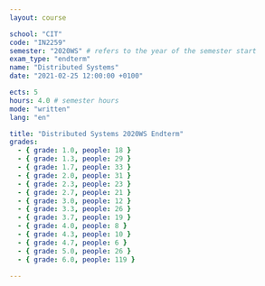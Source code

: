 ```yaml
---
layout: course

school: "CIT"
code: "IN2259"
semester: "2020WS" # refers to the year of the semester start
exam_type: "endterm"
name: "Distributed Systems"
date: "2021-02-25 12:00:00 +0100"

ects: 5
hours: 4.0 # semester hours
mode: "written"
lang: "en"

title: "Distributed Systems 2020WS Endterm"
grades:
  - { grade: 1.0, people: 18 }
  - { grade: 1.3, people: 29 }
  - { grade: 1.7, people: 33 }
  - { grade: 2.0, people: 31 }
  - { grade: 2.3, people: 23 }
  - { grade: 2.7, people: 21 }
  - { grade: 3.0, people: 12 }
  - { grade: 3.3, people: 26 }
  - { grade: 3.7, people: 19 }
  - { grade: 4.0, people: 8 }
  - { grade: 4.3, people: 10 }
  - { grade: 4.7, people: 6 }
  - { grade: 5.0, people: 26 }
  - { grade: 6.0, people: 119 }

---
```

